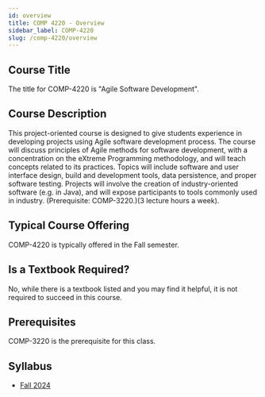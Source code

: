 ```yaml
---
id: overview
title: COMP 4220 - Overview
sidebar_label: COMP-4220
slug: /comp-4220/overview
---
```


## Course Title

The title for COMP-4220 is "Agile Software Development".

## Course Description

This project-oriented course is designed to give students experience in developing projects using Agile software development process. The course will discuss principles of Agile methods for software development, with a concentration on the eXtreme Programming methodology, and will teach concepts related to its practices. Topics will include software and user interface design, build and development tools, data persistence, and proper software testing. Projects will involve the creation of industry-oriented software (e.g. in Java), and will expose participants to tools commonly used in industry. (Prerequisite: COMP-3220.)(3 lecture hours a week).

## Typical Course Offering

COMP-4220 is typically offered in the Fall semester.

## Is a Textbook Required?

No, while there is a textbook listed and you may find it helpful, it is not required to succeed in this course.

## Prerequisites

COMP-3220 is the prerequisite for this class.

## Syllabus

- [Fall 2024](../../resources/syllabus/COMP-4220-01%20F24.pdf)
